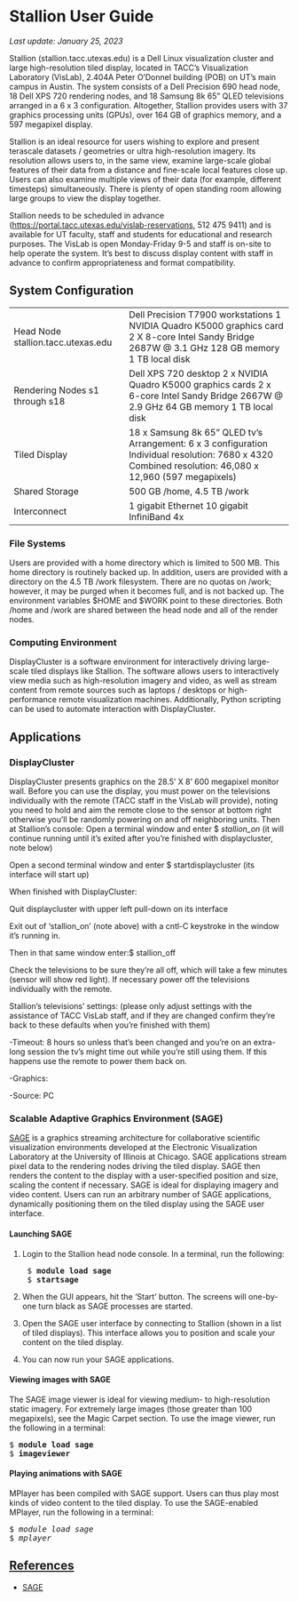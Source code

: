 # Stallion User Guide
*Last update: January 25, 2023*

Stallion (stallion.tacc.utexas.edu) is a Dell Linux visualization cluster and large high-resolution tiled display, located in TACC&rsquo;s Visualization Laboratory (VisLab), 2.404A Peter O&rsquo;Donnel building (POB) on UT&rsquo;s main campus in Austin. The system consists of a Dell Precision 690 head node, 18 Dell XPS 720 rendering nodes, and 18 Samsung 8k 65&rdquo; QLED televisions  arranged in a 6 x 3 configuration. Altogether, Stallion provides users with 37 graphics processing units (GPUs), over 164 GB of graphics memory, and a 597 megapixel display. 

Stallion is an ideal resource for users wishing to explore and present terascale datasets / geometries or ultra high-resolution imagery. Its resolution allows users to, in the same view, examine large-scale global features of their data from a distance and fine-scale local features close up. Users can also examine multiple views of their data (for example, different timesteps) simultaneously.  There is plenty of open standing room allowing large groups to view the display together.

Stallion needs to be scheduled in advance  (<a href="https://portal.tacc.utexas.edu/vislab-reservations">https://portal.tacc.utexas.edu/vislab-reservations</a>,  512 475 9411) and is available for UT faculty, staff and students for educational and research purposes.  The VisLab is open Monday-Friday 9-5 and staff is on-site to help operate the system.  It&rsquo;s best to discuss display content with staff in advance to confirm appropriateness and format compatibility.

## System Configuration

<table><tr>
<td> Head Node stallion.tacc.utexas.edu</td>
<td>
Dell Precision T7900 workstations
1 NVIDIA Quadro K5000 graphics card
2 X 8-core Intel Sandy Bridge 2687W @ 3.1 GHz
128 GB memory
1 TB local disk</td></tr><tr>
<td>
Rendering Nodes
s1 through s18</td>
<td>
Dell XPS 720 desktop
2 x NVIDIA Quadro K5000 graphics cards
2 x 6-core Intel Sandy Bridge 2667W @ 2.9 GHz
64 GB memory
1 TB local disk</td></tr><tr>
<td>
Tiled Display</td>
<td>
18 x Samsung 8k 65&rdquo; QLED tv&rsquo;s
Arrangement: 6 x 3  configuration
Individual resolution: 7680 x 4320 
Combined resolution:  46,080 x 12,960 (597 megapixels)</td></tr><tr>
<td>
Shared Storage</td>
<td>
500 GB /home, 4.5 TB /work</td></tr><tr>
<td>
Interconnect</td>
<td>
1 gigabit Ethernet 10 gigabit InfiniBand 4x</td></tr>
</table>

### File Systems

Users are provided with a home directory which is limited to 500 MB. This home directory is routinely backed up. In addition, users are provided with a directory on the 4.5 TB /work filesystem. There are no quotas on /work; however, it may be purged when it becomes full, and is not backed up. The environment variables $HOME and $WORK point to these directories. Both /home and /work are shared between the head node and all of the render nodes.

### Computing Environment

DisplayCluster is a software environment for interactively driving large-scale tiled displays like Stallion. The software allows users to interactively view media such as high-resolution imagery and video, as well as stream content from remote sources such as laptops / desktops or high-performance remote visualization machines. Additionally, Python scripting can be used to automate interaction with DisplayCluster.

## Applications

### DisplayCluster

DisplayCluster presents graphics on the 28.5&rsquo; X 8&rsquo; 600 megapixel monitor wall.
Before you can use the display, you must power on the televisions individually with the remote (TACC staff in the VisLab will provide), noting you need to hold and aim the remote close to the sensor at bottom right otherwise you&rsquo;ll be randomly powering on and off neighboring units.
Then at Stallion&rsquo;s console:
Open a terminal window and enter
$ <i>stallion_on </i>  (it will continue running until it&rsquo;s exited after you&rsquo;re finished with displaycluster, note below)

Open a second terminal window and enter
$ startdisplaycluster   (its interface will start up)

When finished with DisplayCluster:

Quit displaycluster with upper left pull-down on its interface

Exit out of &lsquo;stallion_on&rsquo; (note above) with a  cntl-C keystroke in the window it&rsquo;s running in.

Then in that same window enter:$ stallion_off

Check the televisions to be sure they&rsquo;re all off, which will take a few minutes (sensor will show red light).  If necessary power off the televisions individually with the remote.

Stallion&rsquo;s televisions&rsquo; settings: (please only adjust settings with the assistance of TACC VisLab staff, and if they are changed confirm they&rsquo;re back to these defaults when you&rsquo;re finished with them)

-Timeout: 8 hours so unless that&rsquo;s been changed and you&rsquo;re on an extra-long session the tv&rsquo;s might time out while you&rsquo;re still using them.  If this happens use the remote to power them back on.

-Graphics: 

-Source:  PC

### Scalable Adaptive Graphics Environment (SAGE)


<a href="http://www.evl.uic.edu/cavern/sage/">SAGE</a> is a graphics streaming architecture for collaborative scientific visualization environments developed at the Electronic Visualization Laboratory at the University of Illinois at Chicago. SAGE applications stream pixel data to the rendering nodes driving the tiled display. SAGE then renders the content to the display with a user-specified position and size, scaling the content if necessary. SAGE is ideal for displaying imagery and video content. Users can run an arbitrary number of SAGE applications, dynamically positioning them on the tiled display using the SAGE user interface.

#### Launching SAGE

1. Login to the Stallion head node console.  In a terminal, run the following:

	<pre class="cmd-line">
	$ <b>module load sage</b>
	$ <b>startsage</b></pre>

1. When the GUI appears, hit the &lsquo;Start&rsquo; button. The screens will one-by-one turn black as SAGE processes are started.

1. Open the SAGE user interface by connecting to Stallion (shown in a list of tiled displays). This interface allows you to position and scale your content on the tiled display.

1. You can now run your SAGE applications.

#### Viewing images with SAGE

The SAGE image viewer is ideal for viewing medium- to high-resolution static imagery. For extremely large images (those greater than 100 megapixels), see the Magic Carpet section. To use the image viewer, run the following in a terminal:

<pre class="cmd-line">
$ <b>module load sage</b>
$ <b>imageviewer</b></pre>

#### Playing animations with SAGE
MPlayer has been compiled with SAGE support. Users can thus play most kinds of video content to the tiled display. To use the SAGE-enabled MPlayer, run the following in a terminal:

<pre class="cmd-line">
$ <i>module load sage</i>
$ <i>mplayer</i></pre>

## [References](#refs)

* [SAGE](http://www.evl.uic.edu/cavern/sage/)
